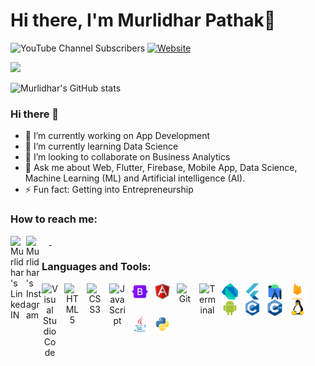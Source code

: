 # Hi there, I'm Murlidhar Pathak👋 
![YouTube Channel Subscribers](https://img.shields.io/youtube/channel/subscribers/UCcxK955vXGhTckYc-fc6_3w?logo=youtube&logoColor=red&style=for-the-badge) [![Website](https://img.shields.io/website?label=murlidhar.host20.uk&style=for-the-badge&url=https%3A%2F%2Fmurlidhar.host20.uk)](https://murlidhar.host20.uk)


![](https://visitor-badge.glitch.me/badge?page_id=murlidharpathakprogrammer.murlidharpathakprogrammer)

![Murlidhar's GitHub stats](https://github-readme-stats.vercel.app/api?username=murlidharpathakprogrammer&show_icons=true)

### Hi there 👋
<!--
**murlidharpathakprogrammer/murlidharpathakprogrammer** is a ✨ _special_ ✨ repository because its `README.md` (this file) appears on your GitHub profile.
-->

- 🔭 I’m currently working on App Development
- 🌱 I’m currently learning Data Science
- 👯 I’m looking to collaborate on Business Analytics
- 💬 Ask me about Web, Flutter, Firebase, Mobile App, Data Science, Machine Learning (ML) and Artificial intelligence (AI).
- ⚡ Fun fact: Getting into Entrepreneurship
### How to reach me:
&nbsp;&nbsp;&nbsp;<a href="https://www.linkedin.com/in/murlidharpathak/" rel="nofollow">
  <img align="left" alt="Murlidhar's LinkedIN" width="25px" src="https://upload.wikimedia.org/wikipedia/commons/8/81/LinkedIn_icon.svg" style="max-width: 100%;">
</a>
&nbsp;&nbsp;&nbsp;<a href="https://www.instagram.com/impathakji/" rel="nofollow">
  <img align="left" alt="Murlidhar's Instagram" width="25px" src="https://raw.githubusercontent.com/hussainweb/hussainweb/main/icons/instagram.png" style="max-width: 100%;">
</a>

### Languages and Tools:
<p style="text-align:center;">
<img align="left" alt="Visual Studio Code" width="26px" src="https://cdn.jsdelivr.net/gh/devicons/devicon/icons/vscode/vscode-original.svg" style="padding-right:10px;" />
<img align="left" alt="HTML5" width="26px" src="https://cdn.jsdelivr.net/gh/devicons/devicon/icons/html5/html5-original.svg" style="padding-right:10px;" />
<img align="left" alt="CSS3" width="26px" src="https://cdn.jsdelivr.net/gh/devicons/devicon/icons/css3/css3-original.svg" style="padding-right:10px;" />
<img align="left" alt="JavaScript" width="26px" src="https://cdn.jsdelivr.net/gh/devicons/devicon/icons/javascript/javascript-original.svg" style="padding-right:10px;" />
<img align="left" alt="Bootstrap" width="26px" src="https://raw.githubusercontent.com/devicons/devicon/1119b9f84c0290e0f0b38982099a2bd027a48bf1/icons/bootstrap/bootstrap-original.svg" style="padding-right:10px;" />
<img align="left" alt="Angular" width="26px" src="https://raw.githubusercontent.com/devicons/devicon/1119b9f84c0290e0f0b38982099a2bd027a48bf1/icons/angularjs/angularjs-original.svg" style="padding-right:10px;" />
<img align="left" alt="Git" width="26px" src="https://cdn.jsdelivr.net/gh/devicons/devicon/icons/git/git-original.svg" style="padding-right:10px;" />
<img align="left" alt="Terminal" width="26px" src="https://user-images.githubusercontent.com/3369400/139447912-e0f43f33-6d9f-45f8-be46-2df5bbc91289.png"  style="padding-right:10px;" />
<img align="left" alt="Dart" width="26px" src="https://raw.githubusercontent.com/devicons/devicon/1119b9f84c0290e0f0b38982099a2bd027a48bf1/icons/dart/dart-original.svg" style="padding-right:10px;" />
<img align="left" alt="Flutter" width="26px" src="https://raw.githubusercontent.com/devicons/devicon/master/icons/flutter/flutter-original.svg" style="padding-right:10px;" />
<img align="left" alt="Android Studio" width="26px" src="https://github.com/devicons/devicon/blob/master/icons/androidstudio/androidstudio-original.svg" style="padding-right:10px;" />
<img align="left" alt="Firebase" width="26px" src="https://raw.githubusercontent.com/devicons/devicon/1119b9f84c0290e0f0b38982099a2bd027a48bf1/icons/firebase/firebase-plain-wordmark.svg" style="padding-right:10px;" />
<img align="left" alt="Android" width="26px" src="https://raw.githubusercontent.com/devicons/devicon/1119b9f84c0290e0f0b38982099a2bd027a48bf1/icons/android/android-plain.svg" style="padding-right:10px;" />
<img align="left" alt="C" width="26px" src="https://raw.githubusercontent.com/devicons/devicon/1119b9f84c0290e0f0b38982099a2bd027a48bf1/icons/c/c-original.svg" style="padding-right:10px;" />
<img align="left" alt="C++" width="26px" src="https://raw.githubusercontent.com/devicons/devicon/1119b9f84c0290e0f0b38982099a2bd027a48bf1/icons/cplusplus/cplusplus-original.svg" style="padding-right:10px;" />
<img align="left" alt="Linux" width="26px" src="https://raw.githubusercontent.com/devicons/devicon/1119b9f84c0290e0f0b38982099a2bd027a48bf1/icons/linux/linux-original.svg" style="padding-right:10px;" />
<img align="left" alt="Java" width="26px" src="https://raw.githubusercontent.com/devicons/devicon/1119b9f84c0290e0f0b38982099a2bd027a48bf1/icons/java/java-original.svg" style="padding-right:10px;" />
<img align="left" alt="Python" width="26px" src="https://raw.githubusercontent.com/devicons/devicon/1119b9f84c0290e0f0b38982099a2bd027a48bf1/icons/python/python-original.svg" style="padding-right:10px;" />
</p>
